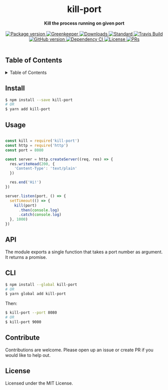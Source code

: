 <h1 align="center">kill-port</h1>
<div align="center">
  <strong>Kill the process running on given port</strong>
</div>
<br>
<div align="center">
  <a href="https://npmjs.org/package/kill-port">
    <img src="https://img.shields.io/npm/v/kill-port.svg?style=flat-square" alt="Package version" />
  </a>
  <a href="https://greenkeeper.io/">
    <img src="https://badges.greenkeeper.io/tiaanduplessis/kill-port.svg" alt="Greenkeeper" />
  </a>
  <a href="https://npmjs.org/package/kill-port">
    <img src="https://img.shields.io/npm/dm/kill-port.svg?style=flat-square" alt="Downloads" />
  </a>
  <a href="https://github.com/feross/standard">
    <img src="https://img.shields.io/badge/code%20style-standard-brightgreen.svg?style=flat-square" alt="Standard" />
  </a>
  <a href="https://travis-ci.org/tiaanduplessis/kill-port">
    <img src="https://img.shields.io/travis/tiaanduplessis/kill-port.svg?style=flat-square" alt="Travis Build" />
  </a>
  <a href="https://badge.fury.io/gh/tiaanduplessis%2Fkill-port">
    <img src="https://badge.fury.io/gh/tiaanduplessis%2Fkill-port.svg?style=flat-square" alt="GitHub version" />
  </a>
  <a href="https://dependencyci.com/github/tiaanduplessis/kill-port">
    <img src="https://dependencyci.com/github/tiaanduplessis/kill-port/badge?style=flat-square" alt="Dependency CI" />
  </a>
  <a href="https://github.com/tiaanduplessis/kill-port/blob/master/LICENSE">
    <img src="https://img.shields.io/npm/l/kill-port.svg?style=flat-square" alt="License" />
  </a>
  <a href="http://makeapullrequest.com">
    <img src="https://img.shields.io/badge/PRs-welcome-brightgreen.svg?style=flat-square" alt="PRs" />
  </a>
</div>
<br>

<h2>Table of Contents</h2>
<details>
  <summary>Table of Contents</summary>
  <li><a href="#install">Install</a></li>
  <li><a href="#usage">Usage</a></li>
  <li><a href="#api">API</a></li>
  <li><a href="#cli">CLI</a></li>
  <li><a href="#contribute">Contribute</a></li>
  <li><a href="#license">License</a></li>
</details>

## Install

```sh
$ npm install --save kill-port
# OR
$ yarn add kill-port
```

## Usage

```js

const kill = require('kill-port')
const http = require('http')
const port = 8080

const server = http.createServer((req, res) => {
  res.writeHead(200, {
    'Content-Type': 'text/plain'
  })

  res.end('Hi!')
})

server.listen(port, () => {
  setTimeout(() => {
    kill(port)
      .then(console.log)
      .catch(console.log)
  }, 1000)
})

```

## API

The module exports a single function that takes a port number as argument. It returns a promise.

## CLI

```sh
$ npm install --global kill-port
# OR
$ yarn global add kill-port
```

Then:

```sh
$ kill-port --port 8080
# OR
$ kill-port 9000
```

## Contribute

Contributions are welcome. Please open up an issue or create PR if you would like to help out.

## License

Licensed under the MIT License.
